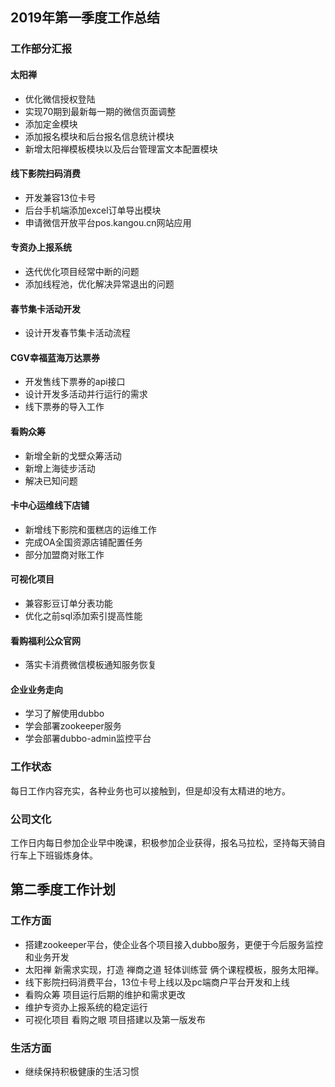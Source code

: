 ## 2019年第一季度工作总结
### 工作部分汇报
#### 太阳禅
- 优化微信授权登陆
- 实现70期到最新每一期的微信页面调整
- 添加定金模块
- 添加报名模块和后台报名信息统计模块
- 新增太阳禅模板模块以及后台管理富文本配置模块
#### 线下影院扫码消费
- 开发兼容13位卡号
- 后台手机端添加excel订单导出模块
- 申请微信开放平台pos.kangou.cn网站应用
#### 专资办上报系统
- 迭代优化项目经常中断的问题
- 添加线程池，优化解决异常退出的问题
#### 春节集卡活动开发
- 设计开发春节集卡活动流程
#### CGV幸福蓝海万达票券
- 开发售线下票券的api接口
- 设计开发多活动并行运行的需求
- 线下票券的导入工作
#### 看购众筹
- 新增全新的戈壁众筹活动
- 新增上海徒步活动
- 解决已知问题
#### 卡中心运维线下店铺
- 新增线下影院和蛋糕店的运维工作
- 完成OA全国资源店铺配置任务
- 部分加盟商对账工作
#### 可视化项目
- 兼容影豆订单分表功能
- 优化之前sql添加索引提高性能
#### 看购福利公众官网
- 落实卡消费微信模板通知服务恢复
#### 企业业务走向
- 学习了解使用dubbo
- 学会部署zookeeper服务
- 学会部署dubbo-admin监控平台
### 工作状态
每日工作内容充实，各种业务也可以接触到，但是却没有太精进的地方。
### 公司文化
工作日内每日参加企业早中晚课，积极参加企业获得，报名马拉松，坚持每天骑自行车上下班锻炼身体。

## 第二季度工作计划
### 工作方面
- 搭建zookeeper平台，使企业各个项目接入dubbo服务，更便于今后服务监控和业务开发
- 太阳禅 新需求实现，打造 禅商之道 轻体训练营 俩个课程模板，服务太阳禅。
- 线下影院扫码消费平台，13位卡号上线以及pc端商户平台开发和上线
- 看购众筹 项目运行后期的维护和需求更改
- 维护专资办上报系统的稳定运行
- 可视化项目 看购之眼 项目搭建以及第一版发布
### 生活方面
- 继续保持积极健康的生活习惯